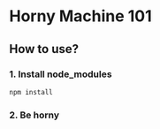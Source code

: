 # Horny Machine 101
## How to use?
### 1. Install node_modules
``` bash
npm install
```
### 2. Be horny
